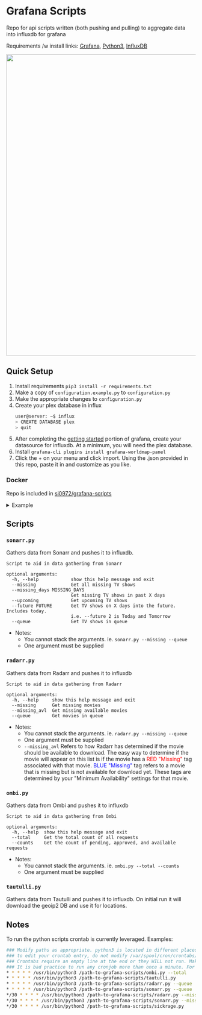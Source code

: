 # Grafana Scripts
Repo for api scripts written (both pushing and pulling) to aggregate data into influxdb for grafana

Requirements /w install links: [Grafana](http://docs.grafana.org/installation/), [Python3](https://www.python.org/downloads/), [InfluxDB](https://docs.influxdata.com/influxdb/v1.5/introduction/installation/)

<center><img width="800" src="https://i.imgur.com/av8e0HP.png"></center>

## Quick Setup
1. Install requirements `pip3 install -r requirements.txt`
1. Make a copy of `configuration.example.py` to `configuration.py`
2. Make the appropriate changes to `configuration.py`
1. Create your plex database in influx
    ```sh
    user@server: ~$ influx
    > CREATE DATABASE plex
    > quit
    ```
1. After completing the [getting started](http://docs.grafana.org/guides/getting_started/) portion of grafana, create your datasource for influxdb. At a minimum, you will need the plex database.
1. Install `grafana-cli plugins install grafana-worldmap-panel`
1. Click the + on your menu and click import. Using the .json provided in this repo, paste it in and customize as you like.



### Docker

Repo is included in [si0972/grafana-scripts](https://github.com/si0972/grafana-scripts-docker)

<details><summary>Example</summary>
<p>

```
docker create \
  --name=grafana-scripts \
  -v <path to data>:/Scripts \
  -e plex=true \
  -e PGID=<gid> -e PUID=<uid>  \
  si0972/grafana-scripts:latest
```
</p>
</details>




## Scripts
### `sonarr.py`
Gathers data from Sonarr and pushes it to influxdb.

```
Script to aid in data gathering from Sonarr

optional arguments:
  -h, --help            show this help message and exit
  --missing             Get all missing TV shows
  --missing_days MISSING_DAYS
                        Get missing TV shows in past X days
  --upcoming            Get upcoming TV shows
  --future FUTURE       Get TV shows on X days into the future. Includes today.
                        i.e. --future 2 is Today and Tomorrow
  --queue               Get TV shows in queue
```
- Notes:
  - You cannot stack the arguments. ie. `sonarr.py --missing --queue`
  - One argument must be supplied

### `radarr.py`
Gathers data from Radarr and pushes it to influxdb

```
Script to aid in data gathering from Radarr

optional arguments:
  -h, --help     show this help message and exit
  --missing      Get missing movies
  --missing_avl  Get missing available movies
  --queue        Get movies in queue
```
- Notes:
  - You cannot stack the arguments. ie. `radarr.py --missing --queue`
  - One argument must be supplied
  - `--missing_avl` Refers to how Radarr has determined if the movie should be available to download. The easy way to determine if the movie will appear on this list is if the movie has a <span style="color:red">RED "Missing"</span> tag associated with that movie. <span style="color:blue">BLUE "Missing"</span> tag refers to a movie that is missing but is not available for download yet. These tags are determined by your "Minimum Availability" settings for that movie.

### `ombi.py`
Gathers data from Ombi and pushes it to influxdb

```
Script to aid in data gathering from Ombi

optional arguments:
  -h, --help  show this help message and exit
  --total     Get the total count of all requests
  --counts    Get the count of pending, approved, and available requests
```
- Notes:
  - You cannot stack the arguments. ie. `ombi.py --total --counts`
  - One argument must be supplied

### `tautulli.py`
Gathers data from Tautulli and pushes it to influxdb. On initial run it will download the geoip2 DB and use it for locations.

## Notes
To run the python scripts crontab is currently leveraged. Examples:
```sh
### Modify paths as appropriate. python3 is located in different places for different users. (`which python3` will give you the path)
### to edit your crontab entry, do not modify /var/spool/cron/crontabs/<user> directly, use `crontab -e`
### Crontabs require an empty line at the end or they WILL not run. Make sure to have 2 lines to be safe
### It is bad practice to run any cronjob more than once a minute. For timing help: https://crontab.guru/
* * * * * /usr/bin/python3 /path-to-grafana-scripts/ombi.py --total
* * * * * /usr/bin/python3 /path-to-grafana-scripts/tautulli.py
* * * * * /usr/bin/python3 /path-to-grafana-scripts/radarr.py --queue
* * * * * /usr/bin/python3 /path-to-grafana-scripts/sonarr.py --queue
*/30 * * * * /usr/bin/python3 /path-to-grafana-scripts/radarr.py --missing
*/30 * * * * /usr/bin/python3 /path-to-grafana-scripts/sonarr.py --missing
*/30 * * * * /usr/bin/python3 /path-to-grafana-scripts/sickrage.py
```

